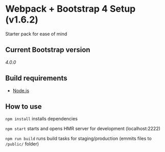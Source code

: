 # Webpack + Bootstrap 4 Setup (v1.6.2) #

Starter pack for ease of mind

## Current Bootstrap version ##

*4.0.0*

## Build requirements ##

- [Node.js](https://nodejs.org/en/download/)

## How to use ##

`npm install`
installs dependencies

`npm start`
starts and opens HMR server for development (localhost:2222)

`npm run build`
runs build tasks for staging/production (emmits files to `/public/` folder)
